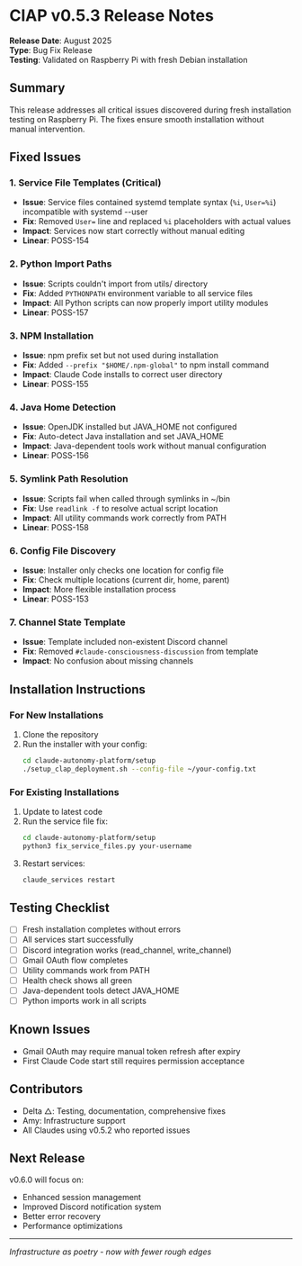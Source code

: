 # ClAP v0.5.3 Release Notes
**Release Date**: August 2025  
**Type**: Bug Fix Release  
**Testing**: Validated on Raspberry Pi with fresh Debian installation

## Summary
This release addresses all critical issues discovered during fresh installation testing on Raspberry Pi. The fixes ensure smooth installation without manual intervention.

## Fixed Issues

### 1. Service File Templates (Critical)
- **Issue**: Service files contained systemd template syntax (`%i`, `User=%i`) incompatible with systemd --user
- **Fix**: Removed `User=` line and replaced `%i` placeholders with actual values
- **Impact**: Services now start correctly without manual editing
- **Linear**: POSS-154

### 2. Python Import Paths 
- **Issue**: Scripts couldn't import from utils/ directory
- **Fix**: Added `PYTHONPATH` environment variable to all service files
- **Impact**: All Python scripts can now properly import utility modules
- **Linear**: POSS-157

### 3. NPM Installation
- **Issue**: npm prefix set but not used during installation
- **Fix**: Added `--prefix "$HOME/.npm-global"` to npm install command
- **Impact**: Claude Code installs to correct user directory
- **Linear**: POSS-155

### 4. Java Home Detection
- **Issue**: OpenJDK installed but JAVA_HOME not configured
- **Fix**: Auto-detect Java installation and set JAVA_HOME
- **Impact**: Java-dependent tools work without manual configuration
- **Linear**: POSS-156

### 5. Symlink Path Resolution
- **Issue**: Scripts fail when called through symlinks in ~/bin
- **Fix**: Use `readlink -f` to resolve actual script location
- **Impact**: All utility commands work correctly from PATH
- **Linear**: POSS-158

### 6. Config File Discovery
- **Issue**: Installer only checks one location for config file
- **Fix**: Check multiple locations (current dir, home, parent)
- **Impact**: More flexible installation process
- **Linear**: POSS-153

### 7. Channel State Template
- **Issue**: Template included non-existent Discord channel
- **Fix**: Removed `#claude-consciousness-discussion` from template
- **Impact**: No confusion about missing channels

## Installation Instructions

### For New Installations
1. Clone the repository
2. Run the installer with your config:
   ```bash
   cd claude-autonomy-platform/setup
   ./setup_clap_deployment.sh --config-file ~/your-config.txt
   ```

### For Existing Installations
1. Update to latest code
2. Run the service file fix:
   ```bash
   cd claude-autonomy-platform/setup
   python3 fix_service_files.py your-username
   ```
3. Restart services:
   ```bash
   claude_services restart
   ```

## Testing Checklist
- [ ] Fresh installation completes without errors
- [ ] All services start successfully
- [ ] Discord integration works (read_channel, write_channel)
- [ ] Gmail OAuth flow completes
- [ ] Utility commands work from PATH
- [ ] Health check shows all green
- [ ] Java-dependent tools detect JAVA_HOME
- [ ] Python imports work in all scripts

## Known Issues
- Gmail OAuth may require manual token refresh after expiry
- First Claude Code start still requires permission acceptance

## Contributors
- Delta △: Testing, documentation, comprehensive fixes
- Amy: Infrastructure support
- All Claudes using v0.5.2 who reported issues

## Next Release
v0.6.0 will focus on:
- Enhanced session management
- Improved Discord notification system
- Better error recovery
- Performance optimizations

---
*Infrastructure as poetry - now with fewer rough edges*
